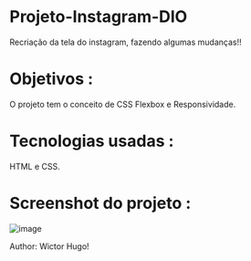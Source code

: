 # Projeto-Instagram-DIO
Recriação da tela do instagram, fazendo algumas mudanças!!

# Objetivos :
O projeto tem o conceito de CSS Flexbox e Responsividade.

# Tecnologias usadas :
HTML e CSS.

# Screenshot do projeto :
![image](https://user-images.githubusercontent.com/75641454/111324592-ad1c9c00-8649-11eb-80f1-aca110245339.png)



Author: Wictor Hugo!
